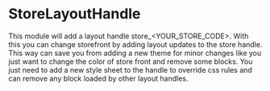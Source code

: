 # StoreLayoutHandle

This module will add a layout handle store_<YOUR_STORE_CODE>. With this you can change storefront by adding layout updates to the store handle.
This way can save you from adding a new theme for minor changes like you just want to change the color of store front and remove some blocks. You just need to add a new style sheet to the handle to override css rules and can remove any block loaded by other layout handles.
